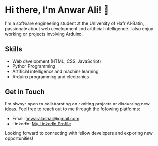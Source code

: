# Hi there, I'm Anwar Ali! 👋

I'm a software engineering student at the University of Hafr Al-Batin, passionate about web development and artificial intelligence. I also enjoy working on projects involving Arduino. 



## Skills

- Web development (HTML, CSS, JavaScript)
- Python Programming
- Artificial intelligence and machine learning
- Arduino programming and electronics

## Get in Touch

I'm always open to collaborating on exciting projects or discussing new ideas. Feel free to reach out to me through the following platforms:

- Email: anwaralashari@gmail.com
- LinkedIn: [My LinkedIn Profile]([https://www.linkedin.com/in/your-username](https://www.linkedin.com/in/anwar-al-ashari-681297247/))


Looking forward to connecting with fellow developers and exploring new opportunities!


